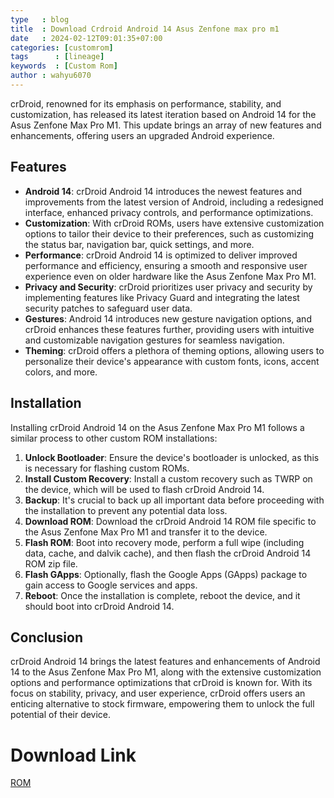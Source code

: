 ```yaml
---
type   : blog
title  : Download Crdroid Android 14 Asus Zenfone max pro m1
date   : 2024-02-12T09:01:35+07:00
categories: [customrom]
tags      : [lineage]
keywords  : [Custom Rom]
author : wahyu6070
---
```



crDroid, renowned for its emphasis on performance, stability, and customization, has released its latest iteration based on Android 14 for the Asus Zenfone Max Pro M1. This update brings an array of new features and enhancements, offering users an upgraded Android experience.

## Features
- **Android 14**: crDroid Android 14 introduces the newest features and improvements from the latest version of Android, including a redesigned interface, enhanced privacy controls, and performance optimizations.
- **Customization**: With crDroid ROMs, users have extensive customization options to tailor their device to their preferences, such as customizing the status bar, navigation bar, quick settings, and more.
- **Performance**: crDroid Android 14 is optimized to deliver improved performance and efficiency, ensuring a smooth and responsive user experience even on older hardware like the Asus Zenfone Max Pro M1.
- **Privacy and Security**: crDroid prioritizes user privacy and security by implementing features like Privacy Guard and integrating the latest security patches to safeguard user data.
- **Gestures**: Android 14 introduces new gesture navigation options, and crDroid enhances these features further, providing users with intuitive and customizable navigation gestures for seamless navigation.
- **Theming**: crDroid offers a plethora of theming options, allowing users to personalize their device's appearance with custom fonts, icons, accent colors, and more.

## Installation
Installing crDroid Android 14 on the Asus Zenfone Max Pro M1 follows a similar process to other custom ROM installations:

1. **Unlock Bootloader**: Ensure the device's bootloader is unlocked, as this is necessary for flashing custom ROMs.
2. **Install Custom Recovery**: Install a custom recovery such as TWRP on the device, which will be used to flash crDroid Android 14.
3. **Backup**: It's crucial to back up all important data before proceeding with the installation to prevent any potential data loss.
4. **Download ROM**: Download the crDroid Android 14 ROM file specific to the Asus Zenfone Max Pro M1 and transfer it to the device.
5. **Flash ROM**: Boot into recovery mode, perform a full wipe (including data, cache, and dalvik cache), and then flash the crDroid Android 14 ROM zip file.
6. **Flash GApps**: Optionally, flash the Google Apps (GApps) package to gain access to Google services and apps.
7. **Reboot**: Once the installation is complete, reboot the device, and it should boot into crDroid Android 14.

## Conclusion
crDroid Android 14 brings the latest features and enhancements of Android 14 to the Asus Zenfone Max Pro M1, along with the extensive customization options and performance optimizations that crDroid is known for. With its focus on stability, privacy, and user experience, crDroid offers users an enticing alternative to stock firmware, empowering them to unlock the full potential of their device.
# Download Link
[ROM](https://www.pling.com/p/1373156/)


